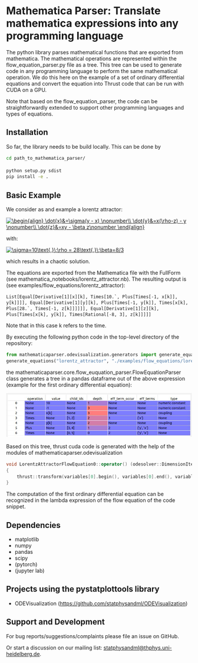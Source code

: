 Mathematica Parser: Translate mathematica expressions into any programming language
=================

The python library parses mathematical functions that are exported from mathematica. The mathematical operations are represented within the flow_equation_parser.py file as a tree. This tree can be used to generate code in any programming language to perform the same mathematical operation. We do this here on the example of a set of ordinary differential equations and convert the equation into Thrust code that can be run with CUDA on a GPU.

Note that based on the flow_equation_parser, the code can be straightforwardly extended to support other programming languages and types of equations.

Installation
-----------

So far, the library needs to be build locally. This can be done by

```bash
cd path_to_mathematica_parser/

python setup.py sdist
pip install -e .
```

Basic Example
-------------

We consider as and example a lorentz attractor:

<a href="https://www.codecogs.com/eqnedit.php?latex=\begin{align}&space;\dot{x}&=\sigma(y&space;-&space;x)&space;\nonumber\\&space;\dot{y}&=x(\rho-z)&space;-&space;y&space;\nonumber\\&space;\dot{z}&=xy&space;-&space;\beta&space;z\nonumber&space;\end{align}" target="_blank"><img src="https://latex.codecogs.com/gif.latex?\begin{align}&space;\dot{x}&=\sigma(y&space;-&space;x)&space;\nonumber\\&space;\dot{y}&=x(\rho-z)&space;-&space;y&space;\nonumber\\&space;\dot{z}&=xy&space;-&space;\beta&space;z\nonumber&space;\end{align}" title="\begin{align} \dot{x}&=\sigma(y - x) \nonumber\\ \dot{y}&=x(\rho-z) - y \nonumber\\ \dot{z}&=xy - \beta z\nonumber \end{align}" /></a>

with:

<a href="https://www.codecogs.com/eqnedit.php?latex=\sigma=10\text{,}\;\rho&space;=&space;28\text{,}\;\beta=8/3" target="_blank"><img src="https://latex.codecogs.com/gif.latex?\sigma=10\text{,}\;\rho&space;=&space;28\text{,}\;\beta=8/3" title="\sigma=10\text{,}\;\rho = 28\text{,}\;\beta=8/3" /></a>

which results in a chaotic solution.

The equations are exported from the Mathematica file with the FullForm (see mathematica_notebooks/lorentz_attractor.nb). The resulting output is (see examples/flow_equations/lorentz_attractor):

```text
List[Equal[Derivative[1][x][k], Times[10.`, Plus[Times[-1, x[k]], y[k]]]], Equal[Derivative[1][y][k], Plus[Times[-1, y[k]], Times[x[k], Plus[28.`, Times[-1, z[k]]]]]], Equal[Derivative[1][z][k], Plus[Times[x[k], y[k]], Times[Rational[-8, 3], z[k]]]]]
```
Note that in this case k refers to the time.

By executing the following python code in the top-level directory of the repository:

```python
from mathematicaparser.odevisualization.generators import generate_equations
generate_equations("lorentz_attractor", "./examples/flow_equations/lorentz_attractor/")
```

the mathematicaparser.core.flow_euquation_parser.FlowEquationParser class generates a tree in a pandas dataframe out of the above expression (example for the first ordinary differential equation):

![alt text](doc/operation_tree.jpg)

Based on this tree, thrust cuda code is generated with the help of the modules of mathematicaparser.odevisualization

```c++
void LorentzAttractorFlowEquation0::operator() (odesolver::DimensionIteratorC &derivatives, const odesolver::DevDatC &variables)
{
	thrust::transform(variables[0].begin(), variables[0].end(), variables[1].begin(), derivatives.begin(), [] __host__ __device__ (const cudaT &val1, const cudaT &val2) { return 10 * ((-1 * val1) + val2); });
}
```

The computation of the first ordinary differential equation can be recognized in the lambda expression of the flow equation of the code snippet.

Dependencies
------------

- matplotlib
- numpy
- pandas
- scipy
- (pytorch)
- (jupyter lab)

Projects using the pystatplottools library
------------------------------------------

- ODEVisualization (https://github.com/statphysandml/ODEVisualization)


Support and Development
----------------------

For bug reports/suggestions/complaints please file an issue on GitHub.

Or start a discussion on our mailing list: statphysandml@thphys.uni-heidelberg.de.
